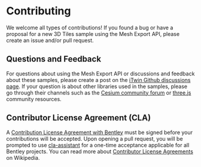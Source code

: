 # Contributing

We welcome all types of contributions! If you found a bug or have a proposal for a new 3D Tiles sample using the Mesh Export API, please create an issue and/or pull request.

## Questions and Feedback

For questions about using the Mesh Export API or discussions and feedback about these samples, please create a post on the [iTwin Github discussions page](https://github.com/orgs/iTwin/discussions). If your question is about other libraries used in the samples, please go through their channels such as the [Cesium community forum](https://community.cesium.com/) or [three.js](https://threejs.org/) community resources.

## Contributor License Agreement (CLA)

A [Contribution License Agreement with Bentley](https://gist.github.com/imodeljs-admin/9a071844d3a8d420092b5cf360e978ca) must be signed before your contributions will be accepted. Upon opening a pull request, you will be prompted to use [cla-assistant](https://cla-assistant.io/) for a one-time acceptance applicable for all Bentley projects.
You can read more about [Contributor License Agreements](https://en.wikipedia.org/wiki/Contributor_License_Agreement) on Wikipedia.
